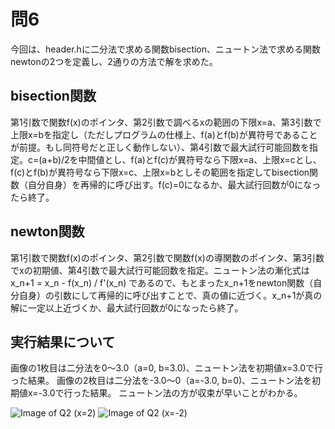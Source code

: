 # 問6
今回は、header.hに二分法で求める関数bisection、ニュートン法で求める関数newtonの2つを定義し、2通りの方法で解を求めた。

## bisection関数
第1引数で関数f(x)のポインタ、第2引数で調べるxの範囲の下限x=a、第3引数で上限x=bを指定し（ただしプログラムの仕様上、f(a)とf(b)が異符号であることが前提。もし同符号だと正しく動作しない）、第4引数で最大試行可能回数を指定。c=(a+b)/2を中間値とし、f(a)とf(c)が異符号なら下限x=a、上限x=cとし、f(c)とf(b)が異符号なら下限x=c、上限x=bとしその範囲を指定してbisection関数（自分自身）を再帰的に呼び出す。f(c)=0になるか、最大試行回数が0になったら終了。

## newton関数
第1引数で関数f(x)のポインタ、第2引数で関数f(x)の導関数のポインタ、第3引数でxの初期値、第4引数で最大試行可能回数を指定。ニュートン法の漸化式はx_n+1 = x_n - f(x_n) / f'(x_n) であるので、もとまったx_n+1をnewton関数（自分自身）の引数にして再帰的に呼び出すことで、真の値に近づく。x_n+1が真の解に一定以上近づくか、最大試行回数が0になったら終了。

## 実行結果について
画像の1枚目は二分法を0〜3.0（a=0, b=3.0)、ニュートン法を初期値x=3.0で行った結果。
画像の2枚目は二分法を-3.0〜0（a=-3.0, b=0)、ニュートン法を初期値x=-3.0で行った結果。
ニュートン法の方が収束が早いことがわかる。

![Image of Q2 (x=2)](images/Q2_2.png)
![Image of Q2 (x=-2)](images/Q2_-2.png)

